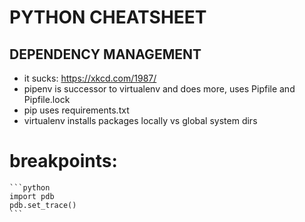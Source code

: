 # PYTHON CHEATSHEET

## DEPENDENCY MANAGEMENT
- it sucks: https://xkcd.com/1987/
- pipenv is successor to virtualenv and does more, uses Pipfile and Pipfile.lock
- pip uses requirements.txt
- virtualenv installs packages locally vs global system dirs

# breakpoints:
    ```python
    import pdb
    pdb.set_trace()
    ```
